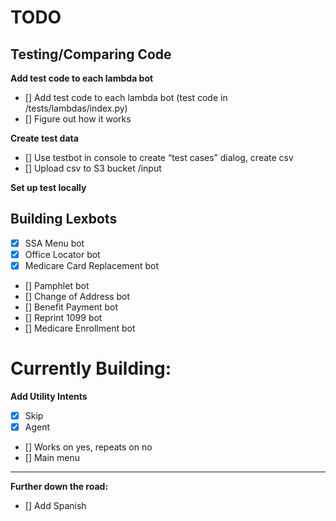 # TODO

## Testing/Comparing Code

**Add test code to each lambda bot**

- [] Add test code to each lambda bot (test code in /tests/lambdas/index.py)
- [] Figure out how it works

**Create test data**

- [] Use testbot in console to create “test cases” dialog, create csv
- [] Upload csv to S3 bucket /input

**Set up test locally**

## Building Lexbots

- [x] SSA Menu bot
- [x] Office Locator bot
- [x] Medicare Card Replacement bot
- [] Pamphlet bot
- [] Change of Address bot
- [] Benefit Payment bot
- [] Reprint 1099 bot
- [] Medicare Enrollment bot

# Currently Building:

**Add Utility Intents**

- [x] Skip
- [x] Agent
- [] Works on yes, repeats on no
- [] Main menu

---

**Further down the road:**

- [] Add Spanish
